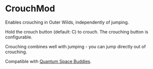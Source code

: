 # CrouchMod

Enables crouching in Outer Wilds, independently of jumping.

Hold the crouch button (default: C) to crouch. The crouching button is configurable.

Crouching combines well with jumping - you can jump directly out of crouching.

Compatible with [Quantum Space Buddies](https://github.com/Raicuparta/quantum-space-buddies).
